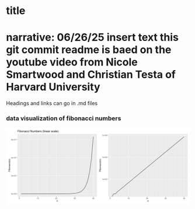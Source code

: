 # title
# narrative: 06/26/25 insert text this git commit readme is baed on the youtube video from Nicole Smartwood and Christian Testa of Harvard University 
 Headings and links can go in .md files 
 
 ### data visualization of fibonacci numbers
 ![Alt text here: Figure representing Fibonacci numbers on linear and log scales](fibonacci_numbers_figure.png)